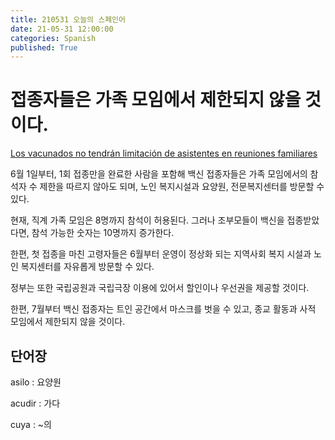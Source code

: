 ```yaml
---
title: 210531 오늘의 스페인어
date: 21-05-31 12:00:00
categories: Spanish
published: True
---
```


# 접종자들은 가족 모임에서 제한되지 않을 것이다.

[Los vacunados no tendrán limitación de asistentes en reuniones familiares](http://world.kbs.co.kr/service/news_view.htm?lang=s&Seq_Code=75991)

6월 1일부터, 1회 접종만을 완료한 사람을 포함해 백신 접종자들은 가족 모임에서의 참석자 수 제한을 따르지 않아도 되며, 노인 복지시설과 요양원, 전문복지센터를 방문할 수 있다.

현재, 직계 가족 모임은 8명까지 참석이 허용된다. 그러나 조부모들이 백신을 접종받았다면, 참석 가능한 숫자는 10명까지 증가한다.

한편, 첫 접종을 마친 고령자들은 6월부터 운영이 정상화 되는 지역사회 복지 시설과 노인 복지센터를 자유롭게 방문할 수 있다.

정부는 또한 국립공원과 국립극장 이용에 있어서 할인이나 우선권을 제공할 것이다.

한편, 7월부터 백신 접종자는 트인 공간에서 마스크를 벗을 수 있고, 종교 활동과 사적 모임에서 제한되지 않을 것이다.

## 단어장

asilo : 요양원

acudir : 가다

cuya : ~의
